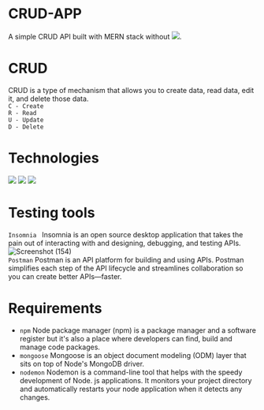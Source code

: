 # CRUD-APP
A simple CRUD API built with MERN stack without     ![](https://img.shields.io/badge/React-20232A?style=for-the-badge&logo=react&logoColor=61DAFB).

# CRUD
CRUD is a type of mechanism that allows you to create data, read data, edit it, and delete those data. <br>
`
C - Create
`<br>
`
R - Read
`<br>
`
U - Update
`<br>
`
D - Delete
`


# Technologies
![](https://img.shields.io/badge/MongoDB-4EA94B?style=for-the-badge&logo=mongodb&logoColor=white)
![](https://img.shields.io/badge/Express%20js-000000?style=for-the-badge&logo=express&logoColor=white)
![](https://img.shields.io/badge/Node%20js-339933?style=for-the-badge&logo=nodedotjs&logoColor=white)

# Testing tools
`Insomnia
`
Insomnia is an open source desktop application that takes the pain out of interacting with and designing, debugging, and testing APIs. <br>
![Screenshot (154)](https://github.com/2126ReshmaB/CRUD-APP/assets/118461173/6f8fc899-1498-4083-9cff-c1340f250d73)<br>
`Postman`
 Postman is an API platform for building and using APIs. Postman simplifies each step of the API lifecycle and streamlines collaboration so you can create better APIs—faster.
 # Requirements
 - `npm` Node package manager (npm) is a package manager and a software register but it's also a place where developers can find, build and manage code packages.<br>
 - `mongoose`
   Mongoose is an object document modeling (ODM) layer that sits on top of Node's MongoDB driver.<br>
 - `nodemon`  Nodemon is a command-line tool that helps with the speedy development of Node. js applications. It monitors your project directory and automatically restarts your node application when it detects any changes.
 
